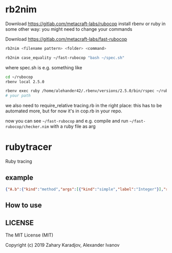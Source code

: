 
# rb2nim

Download https://gitlab.com/metacraft-labs/rubocop
install rbenv or ruby in some other way: you might need to change your commands

Download https://gitlab.com/metacraft-labs/fast-rubocop

```bash
rb2nim <filename pattern> <folder> <command>

rb2nim case_equality ~/fast-rubocop "bash ~/spec.sh"
```

where spec.sh is e.g. something like 

```bash
cd ~/rubocop
rbenv local 2.5.0

rbenv exec ruby /home/alehander42/.rbenv/versions/2.5.0/bin/rspec ~/rubocop/spec/rubocop/cop/style/case_equality_spec.rb
# your path
```

we also need to require_relative tracing.rb in the right place: this has to be automated more, but for now it's in cop.rb in your repo.

now you can see `~/fast-rubocop` and e.g. compile and run `~/fast-rubocop/checker.nim` with a ruby file as arg

# rubytracer

Ruby tracing

## example

```json
{"A.b":{"kind":"method","args":[{"kind":"simple","label":"Integer"}],"return_type":{"kind":"simple","label":"NilClass"}},"Love.b":{"kind":"method","args":[{"kind":"simple","label":"String"}],"return_type":{"kind":"simple","label":"NilClass"}}}
```

## How to use

## LICENSE

The MIT License (MIT)

Copyright (c) 2019 Zahary Karadjov, Alexander Ivanov
